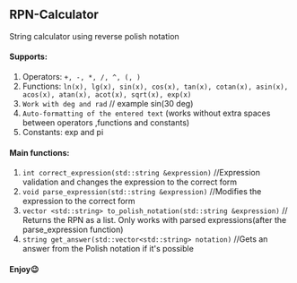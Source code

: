 ## **RPN-Calculator**
String calculator using reverse polish notation

#### Supports:

1) Operators: `+, -, *, /, ^, (, )`
2) Functions: `ln(x), lg(x), sin(x), cos(x), tan(x), cotan(x), asin(x), acos(x), atan(x), acot(x), sqrt(x), exp(x)`
3) `Work with deg and rad` // example sin(30 deg)
4) `Auto-formatting of the entered text` (works without extra spaces between operators ,functions and constants)
5) Constants: exp and pi

#### Main functions:

1) `int correct_expression(std::string &expression)` //Expression validation and changes the expression to the correct form
2) `void parse_expression(std::string &expression)` //Modifies the expression to the correct form
3) `vector <std::string> to_polish_notation(std::string &expression)` // Returns the RPN as a list. Only works with parsed expressions(after the parse_expression function)
4) `string get_answer(std::vector<std::string> notation)` //Gets an answer from the Polish notation if it's possible

#### Enjoy😉
